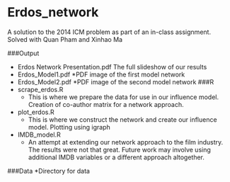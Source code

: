 # Erdos_network
A solution to the 2014 ICM problem as part of an in-class assignment. Solved with Quan Pham and Xinhao Ma

###Output
* Erdos Network Presentation.pdf
  The full slideshow of our results
* Erdos_Model1.pdf
  *PDF image of the first model network
* Erdos_Model2.pdf
  *PDF image of the second model network
###R
* scrape_erdos.R
  * This is where we prepare the data for use in our influence model. Creation of co-author matrix for a network approach.
* plot_erdos.R
  * This is where we construct the network and create our influence model. Plotting using igraph
* IMDB_model.R
  * An attempt at extending our network approach to the film industry. The results were not that great. Future work may involve using additional IMDB variables or a different approach altogether.

###Data 
*Directory for data